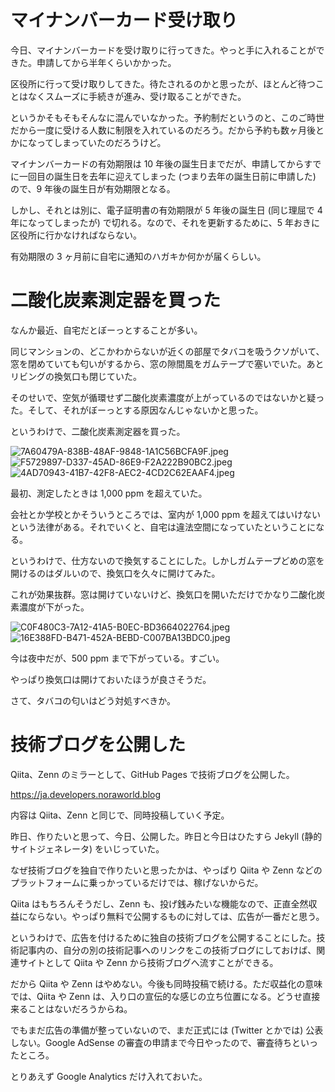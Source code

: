 # マイナンバーカード受け取り
今日、マイナンバーカードを受け取りに行ってきた。やっと手に入れることができた。申請してから半年くらいかかった。

区役所に行って受け取りしてきた。待たされるのかと思ったが、ほとんど待つことはなくスムーズに手続きが進み、受け取ることができた。

というかそもそもそんなに混んでいなかった。予約制だというのと、このご時世だから一度に受ける人数に制限を入れているのだろう。だから予約も数ヶ月後とかになってしまっていたのだろうけど。

マイナンバーカードの有効期限は 10 年後の誕生日までだが、申請してからすでに一回目の誕生日を去年に迎えてしまった (つまり去年の誕生日前に申請した) ので、9 年後の誕生日が有効期限となる。

しかし、それとは別に、電子証明書の有効期限が 5 年後の誕生日 (同じ理屈で 4 年になってしまったが) で切れる。なので、それを更新するために、5 年おきに区役所に行かなければならない。

有効期限の 3 ヶ月前に自宅に通知のハガキか何かが届くらしい。

# 二酸化炭素測定器を買った
なんか最近、自宅だとぼーっとすることが多い。

同じマンションの、どこかわからないが近くの部屋でタバコを吸うクソがいて、窓を閉めていても匂いがするから、窓の隙間風をガムテープで塞いでいた。あとリビングの換気口も閉じていた。

そのせいで、空気が循環せず二酸化炭素濃度が上がっているのではないかと疑った。そして、それがぼーっとする原因なんじゃないかと思った。

というわけで、二酸化炭素測定器を買った。

![7A60479A-838B-48AF-9848-1A1C56BCFA9F.jpeg](https://diary.noraworld.media/images/2021/4/4d078201ac5458f92699fab3db531b8322711b5fdb146a430b52871bdaf6da97.jpeg)
![F5729897-D337-45AD-86E9-F2A222B90BC2.jpeg](https://diary.noraworld.media/images/2021/4/4f910a7447d83de1206d11cddcc546658e44f7e0cc4c14ce459cf530d5cc4f0b.jpeg)
![4AD70943-41B7-42F8-AEC2-4CD2C62EAAF4.jpeg](https://diary.noraworld.media/images/2021/4/ca555b094fc28e37ad487aa00ae0e75ba061094c93df36e0b2ff2bc97518b5af.jpeg)

最初、測定したときは 1,000 ppm を超えていた。

会社とか学校とかそういうところでは、室内が 1,000 ppm を超えてはいけないという法律がある。それでいくと、自宅は違法空間になっていたということになる。

というわけで、仕方ないので換気することにした。しかしガムテープどめの窓を開けるのはダルいので、換気口を久々に開けてみた。

これが効果抜群。窓は開けていないけど、換気口を開いただけでかなり二酸化炭素濃度が下がった。

![C0F480C3-7A12-41A5-B0EC-BD3664022764.jpeg](https://diary.noraworld.media/images/2021/4/d2fd74b2198ef7348e36be6103471bb839a2947ef20a15d41e968f4227db6c27.jpeg)
![16E388FD-B471-452A-BEBD-C007BA13BDC0.jpeg](https://diary.noraworld.media/images/2021/4/70efda632e89a829f1eb40d5cc908ac80db897ad976450c1ff6730b04e003e09.jpeg)

今は夜中だが、500 ppm まで下がっている。すごい。

やっぱり換気口は開けておいたほうが良さそうだ。

さて、タバコの匂いはどう対処すべきか。

# 技術ブログを公開した
Qiita、Zenn のミラーとして、GitHub Pages で技術ブログを公開した。

https://ja.developers.noraworld.blog

内容は Qiita、Zenn と同じで、同時投稿していく予定。

昨日、作りたいと思って、今日、公開した。昨日と今日はひたすら Jekyll (静的サイトジェネレータ) をいじっていた。

なぜ技術ブログを独自で作りたいと思ったかは、やっぱり Qiita や Zenn などのプラットフォームに乗っかっているだけでは、稼げないからだ。

Qiita はもちろんそうだし、Zenn も、投げ銭みたいな機能なので、正直全然収益にならない。やっぱり無料で公開するものに対しては、広告が一番だと思う。

というわけで、広告を付けるために独自の技術ブログを公開することにした。技術記事内の、自分の別の技術記事へのリンクをこの技術ブログにしておけば、関連サイトとして Qiita や Zenn から技術ブログへ流すことができる。

だから Qiita や Zenn はやめない。今後も同時投稿で続ける。ただ収益化の意味では、Qiita や Zenn は、入り口の宣伝的な感じの立ち位置になる。どうせ直接来ることはないだろうからね。

でもまだ広告の準備が整っていないので、まだ正式には (Twitter とかでは) 公表しない。Google AdSense の審査の申請まで今日やったので、審査待ちといったところ。

とりあえず Google Analytics だけ入れておいた。

